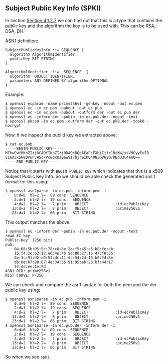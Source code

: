 ## Subject Public Key Info (SPKI)
In section [Section 4.1.2.7](https://datatracker.ietf.org/doc/html/rfc5280#section-4-1-2-7)
we can find out that this is a type that contains the public key and the
algorithm the key is to be used with. This can be RSA, DSA, DH.

ASN1 definition:
```
SubjectPublicKeyInfo ::= SEQUENCE {
  algorithm AlgorithmIdentifier,
  publicKey BIT STRING
}

AlgorithmIdentifier  ::=  SEQUENCE  {
  algorithm  OBJECT IDENTIFIER,
  parameters ANY DEFINED BY algorithm OPTIONAL
}
```

Example:
```console
$ openssl ecparam -name prime256v1 -genkey -noout -out ec.pem
$ openssl ec -in ec.pem -pubout -out ec.pub
$ openssl ec -in ec.pem -pubout -outform der -out ec.pub.der
$ openssl ec -inform der -pubin -in ec.pub.der -noout -text
$ openssl pkcs8 -in ec.pem -outform der -out ec.pk8.der -topk8 -nocrypt
```
Now, if we inspect the publid key we extracted above:
```console
$ cat ec.pub
-----BEGIN PUBLIC KEY-----
MFkwEwYHKoZIzj0CAQYIKoZIzj0DAQcDQgAEaFsFXHjIjir1RcW4/ssV9CyyEuZO
S16AJx5H8DVuPJHSoFPcEdxUJBaw9I7bjreIh040NZGV6yO/RBdU3u4enQ==
-----END PUBLIC KEY-----
```
Notice that it starts with `BEGIN PUBLIC KEY` which indicates that this is a
x509 Subject Public Key Info. So we should be able check the generated ans.1
format for this using:
```console
$ openssl asn1parse -in ec.pub -inform pem -i
    0:d=0  hl=2 l=  89 cons: SEQUENCE          
    2:d=1  hl=2 l=  19 cons:  SEQUENCE          
    4:d=2  hl=2 l=   7 prim:   OBJECT            :id-ecPublicKey
   13:d=2  hl=2 l=   8 prim:   OBJECT            :prime256v1
   23:d=1  hl=2 l=  66 prim:  BIT STRING
```
This output matches the above.

```console
$ openssl ec -inform der -pubin -in ec.pub.der -noout -text
read EC key
Public-Key: (256 bit)
pub:
    04:68:5b:05:5c:78:c8:8e:2a:f5:45:c5:b8:fe:cb:
    15:f4:2c:b2:12:e6:4e:4b:5e:80:27:1e:47:f0:35:
    6e:3c:91:d2:a0:53:dc:11:dc:54:24:16:b0:f4:8e:
    db:8e:b7:88:87:4e:34:35:91:95:eb:23:bf:44:17:
    54:de:ee:1e:9d
ASN1 OID: prime256v1
NIST CURVE: P-256
```
We can check and compare the asn1 syntax for both the pem and the der public
key using:
```console
$ openssl asn1parse -in ec.pub -inform pem -i
    0:d=0  hl=2 l=  89 cons: SEQUENCE          
    2:d=1  hl=2 l=  19 cons:  SEQUENCE          
    4:d=2  hl=2 l=   7 prim:   OBJECT            :id-ecPublicKey
   13:d=2  hl=2 l=   8 prim:   OBJECT            :prime256v1
   23:d=1  hl=2 l=  66 prim:  BIT STRING        
$ openssl asn1parse -in ec.pub.der -inform der -i
    0:d=0  hl=2 l=  89 cons: SEQUENCE          
    2:d=1  hl=2 l=  19 cons:  SEQUENCE          
    4:d=2  hl=2 l=   7 prim:   OBJECT            :id-ecPublicKey
   13:d=2  hl=2 l=   8 prim:   OBJECT            :prime256v1
   23:d=1  hl=2 l=  66 prim:  BIT STRING
```
So when we see `spki`.
